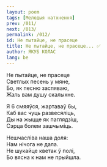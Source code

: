 ```yaml
---
layout: poem
tags: [Мелодыя натхнення]
prev: /011/
next: /013/
permalink: /012/
id: He пытайце, не прасеце
title: He пытайце, не прасеце... ✅
author: ЯКУБ КОЛАС
lang: be
---
```


He  пытайце, не прасеце  
Светлых песень у мяне,  
Бо, як песню заспяваю,  
Жаль вам душу скалыхне.

Я 6 смяяўся, жартаваў 6ы,  
Каб вас чуць развесяліць,  
Ды на жыцце як паглядзіш,  
Сэрца болем зашчыміць.

Нешчасліва наша доля:  
Нам нічога не дала.  
He шукайце кветак ў полі,  
Бо вясна к нам не прыйшла.
